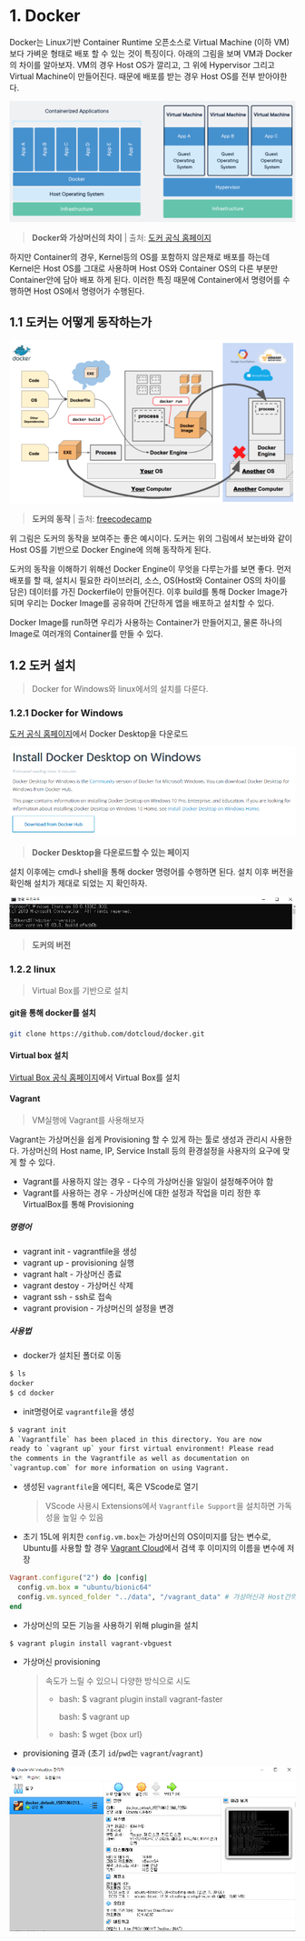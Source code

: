 # 1. Docker

Docker는 Linux기반 Container Runtime 오픈소스로 Virtual Machine (이하 VM)보다 가벼운 형태로 배포 할 수 있는 것이 특징이다. 아래의 그림을 보며 VM과 Docker의 차이를 알아보자. VM의 경우 Host OS가 깔리고, 그 위에 Hypervisor 그리고 Virtual Machine이 만들어진다. 때문에 배포를 받는 경우 Host OS를 전부 받아야한다. 

![image-20200709105801788](images/image-20200709105801788.png)

> **Docker와 가상머신의 차이** | 출처: [도커 공식 홈페이지](https://www.docker.com/resources/what-container)



하지만 Container의 경우, Kernel등의 OS를 포함하지 않은채로 배포를 하는데 Kernel은 Host OS를 그대로 사용하며 Host OS와 Container OS의 다른 부분만 Container안에 담아 배포 하게 된다. 이러한 특징 때문에 Container에서 명령어를 수행하면 Host OS에서 명령어가 수행된다.



## 1.1 도커는 어떻게 동작하는가

![image-20200709112316459](images/image-20200709112316459.png)

> **도커의 동작** | 출처: [freecodecamp](https://www.freecodecamp.org/news/docker-quick-start-video-tutorials-1dfc575522a0/)



위 그림은 도커의 동작을 보여주는 좋은 예시이다. 도커는 위의 그림에서 보는바와 같이 Host OS를 기반으로 Docker Engine에 의해 동작하게 된다. 

도커의 동작을 이해하기 위해선 Docker Engine이 무엇을 다루는가를 보면 좋다. 먼저 배포를 할 때, 설치시 필요한 라이브러리, 소스, OS(Host와 Container OS의 차이를 담은) 데이터를 가진 Dockerfile이 만들어진다. 이후 build를 통해 Docker Image가 되며 우리는 Docker Image를 공유하며 간단하게 앱을 배포하고 설치할 수 있다.

Docker Image를 run하면 우리가 사용하는 Container가 만들어지고, 물론 하나의 Image로 여러개의 Container를 만들 수 있다.

 

## 1.2 도커 설치

> Docker for Windows와 linux에서의 설치를 다룬다.

### 1.2.1 Docker for Windows

[도커 공식 홈페이지](https://docs.docker.com/docker-for-windows/install/)에서 Docker Desktop을 다운로드

![image-20200709111601892](images/image-20200709111601892.png)

> **Docker Desktop을 다운로드할 수 있는 페이지**



설치 이후에는 cmd나 shell을 통해 docker 명령어를 수행하면 된다. 설치 이후 버전을 확인해 설치가 제대로 되었는 지 확인하자.

![image-20200709111739983](images/image-20200709111739983.png)

> **도커의 버전**



### 1.2.2 linux

> Virtual Box를 기반으로 설치

#### git을 통해 docker를 설치

```bash
git clone https://github.com/dotcloud/docker.git
```



#### Virtual box 설치

[Virtual Box 공식 홈페이지](https://www.virtualbox.org/)에서 Virtual Box를 설치



#### Vagrant

> VM실행에 Vagrant를 사용해보자

Vagrant는 가상머신을 쉽게 Provisioning 할 수 있게 하는 툴로 생성과 관리시 사용한다. 가상머신의 Host name, IP, Service Install 등의 환경설정을 사용자의 요구에 맞게 할 수 있다.

- Vagrant를 사용하지 않는 경우 - 다수의 가상머신을 일일이 설정해주어야 함
- Vagrant를 사용하는 경우 - 가상머신에 대한 설정과 작업을 미리 정한 후 VirtualBox를 통해 Provisioning



##### 명령어

- vagrant init - vagrantfile을 생성
- vagrant up - provisioning 실행
- vagrant halt - 가상머신 종료
- vagrant destoy - 가상머신 삭제
- vagrant ssh - ssh로 접속
- vagrant provision - 가상머신의 설정을 변경



##### 사용법

- docker가 설치된 폴더로 이동

```bash
$ ls
docker
$ cd docker
```

- init명령어로 `vagrantfile`을 생성

```bash
$ vagrant init
A `Vagrantfile` has been placed in this directory. You are now
ready to `vagrant up` your first virtual environment! Please read
the comments in the Vagrantfile as well as documentation on
`vagrantup.com` for more information on using Vagrant.
```

- 생성된 `vagrantfile`을 에디터, 혹은 VScode로 열기

  > VScode 사용시 Extensions에서 `Vagrantfile Support`을 설치하면 가독성을 높일 수 있음

- 초기 15L에 위치한 `config.vm.box`는 가상머신의 OS이미지를 담는 변수로, Ubuntu를 사용할 할 경우 [Vagrant Cloud](https://app.vagrantup.com/boxes/search)에서 검색 후 이미지의 이름을 변수에 저장

```ruby
Vagrant.configure("2") do |config|
  config.vm.box = "ubuntu/bionic64"
  config.vm.synced_folder "../data", "/vagrant_data" # 가상머신과 Host간의 공유디렉토리 x
end
```

- 가상머신의 모든 기능을 사용하기 위해 plugin을 설치

```bash
$ vagrant plugin install vagrant-vbguest
```

- 가상머신 provisioning

    > 속도가 느릴 수 있으니 다양한 방식으로 시도
    >
    > - bash: $ vagrant plugin install vagrant-faster
    >
    >   bash: $ vagrant up
    >
    > - bash: $ wget {box url}
    
- provisioning 결과 (초기 `id`/`pwd`는 `vagrant`/`vagrant`)

![image-20200417162635230](images/image-20200417162635230.png)

